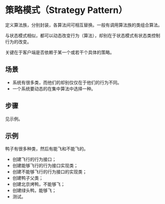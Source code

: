 # 策略模式（Strategy Pattern）

定义算法族，分别封装，各算法间可相互替换。一般有调用算法族的类组合算法。

与状态模式相似，都可以动态改变行为（算法），却别在于状态模式有状态类控制行为的改变。

关键在于客户端是否依赖于某一个或若干个具体的策略。

## 场景
- 系统有很多类，而他们的却别仅仅在于他们的行为不同。
- 一个系统要动态的在集中算法中选择一种。

## 步骤
见示例。

## 示例
鸭子有很多种类，然后有能飞和不能飞的。
- 创建飞行的行为接口；
- 创建能够飞行的行为接口实现类；
- 创建不能够飞行的行为接口的实现类；
- 创建鸭子父类；
- 创建北京烤鸭，不能够飞；
- 创建绿头鸭，能够飞；
- 测试。